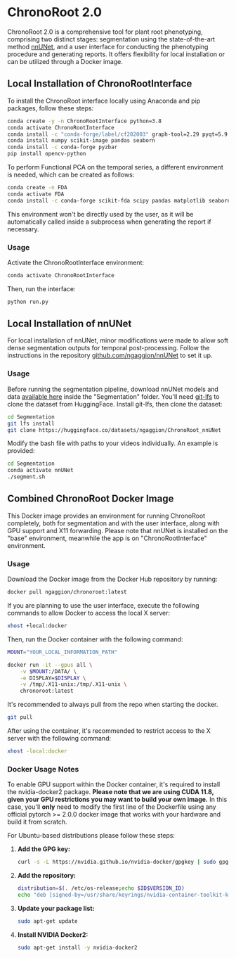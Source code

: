# ChronoRoot 2.0

ChronoRoot 2.0 is a comprehensive tool for plant root phenotyping, comprising two distinct stages: segmentation using the state-of-the-art method [nnUNet](https://github.com/MIC-DKFZ/nnUNet), and a user interface for conducting the phenotyping procedure and generating reports. It offers flexibility for local installation or can be utilized through a Docker image.

## Local Installation of ChronoRootInterface

To install the ChronoRoot interface locally using Anaconda and pip packages, follow these steps:

```bash
conda create -y -n ChronoRootInterface python=3.8
conda activate ChronoRootInterface
conda install -c "conda-forge/label/cf202003" graph-tool=2.29 pyqt=5.9.2
conda install numpy scikit-image pandas seaborn
conda install -c conda-forge pyzbar
pip install opencv-python
```

To perform Functional PCA on the temporal series, a different environment is needed, which can be created as follows:

```bash
conda create -n FDA
conda activate FDA
conda install -c conda-forge scikit-fda scipy pandas matplotlib seaborn ipykernel
```

This environment won't be directly used by the user, as it will be automatically called inside a subprocess when generating the report if necessary.

### Usage

Activate the ChronoRootInterface environment:

```bash
conda activate ChronoRootInterface
```

Then, run the interface:

```bash
python run.py
```

## Local Installation of nnUNet

For local installation of nnUNet, minor modifications were made to allow soft dense segmentation outputs for temporal post-processing. Follow the instructions in the repository [github.com/ngaggion/nnUNet](https://github.com/ngaggion/nnUNet) to set it up.

### Usage

Before running the segmentation pipeline, download nnUNet models and data [available here](https://huggingface.co/datasets/ngaggion/ChronoRoot_nnUNet) inside the "Segmentation" folder. You'll need [git-lfs](https://git-lfs.com/) to clone the dataset from HuggingFace. Install git-lfs, then clone the dataset:

```bash
cd Segmentation
git lfs install
git clone https://huggingface.co/datasets/ngaggion/ChronoRoot_nnUNet
```

Modify the bash file with paths to your videos individually. An example is provided:

```bash
cd Segmentation
conda activate nnUNet
./segment.sh
```

## Combined ChronoRoot Docker Image

This Docker image provides an environment for running ChronoRoot completely, both for segmentation and with the user interface, along with GPU support and X11 forwarding. Please note that nnUNet is installed on the "base" environment, meanwhile the app is on "ChronoRootInterface" environment.

### Usage

Download the Docker image from the Docker Hub repository by running:

```bash
docker pull ngaggion/chronoroot:latest
```

If you are planning to use the user interface, execute the following commands to allow Docker to access the local X server:

```bash
xhost +local:docker
```

Then, run the Docker container with the following command:

```bash
MOUNT="YOUR_LOCAL_INFORMATION_PATH"

docker run -it --gpus all \
    -v $MOUNT:/DATA/ \
    -e DISPLAY=$DISPLAY \
    -v /tmp/.X11-unix:/tmp/.X11-unix \
    chronoroot:latest
```

It's recommended to always pull from the repo when starting the docker.

```bash
git pull
```

After using the container, it's recommended to restrict access to the X server with the following command:

```bash
xhost -local:docker
```

### Docker Usage Notes

To enable GPU support within the Docker container, it's required to install the nvidia-docker2 package. **Please note that we are using CUDA 11.8, given your GPU restrictions you may want to build your own image.** In this case, you'll **only** need to modify the first line of the Dockerfile using any official pytorch >= 2.0.0 docker image that works with your hardware and build it from scratch.

For Ubuntu-based distributions please follow these steps:

1. **Add the GPG key:**

    ```bash
    curl -s -L https://nvidia.github.io/nvidia-docker/gpgkey | sudo gpg --dearmor -o /usr/share/keyrings/nvidia-container-toolkit-keyring.gpg
    ```

2. **Add the repository:**

    ```bash
    distribution=$(. /etc/os-release;echo $ID$VERSION_ID)
    echo "deb [signed-by=/usr/share/keyrings/nvidia-container-toolkit-keyring.gpg] https://nvidia.github.io/nvidia-docker/$distribution/$(arch)/" | sudo tee /etc/apt/sources.list.d/nvidia-docker.list
    ```

3. **Update your package list:**

    ```bash
    sudo apt-get update
    ```

4. **Install NVIDIA Docker2:**

    ```bash
    sudo apt-get install -y nvidia-docker2
    ```